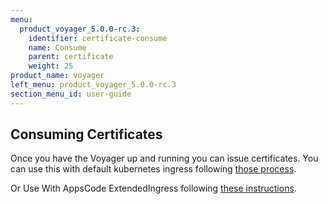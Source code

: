 ```yaml
---
menu:
  product_voyager_5.0.0-rc.3:
    identifier: certificate-consume
    name: Consume
    parent: certificate
    weight: 25
product_name: voyager
left_menu: product_voyager_5.0.0-rc.3
section_menu_id: user-guide
---
```


## Consuming Certificates
Once you have the Voyager up and running you can issue certificates. You can use this with
default kubernetes ingress following [those process](https://kubernetes.io/docs/user-guide/ingress/#tls).

Or Use With AppsCode ExtendedIngress following [these instructions](../ingress/tls.md).